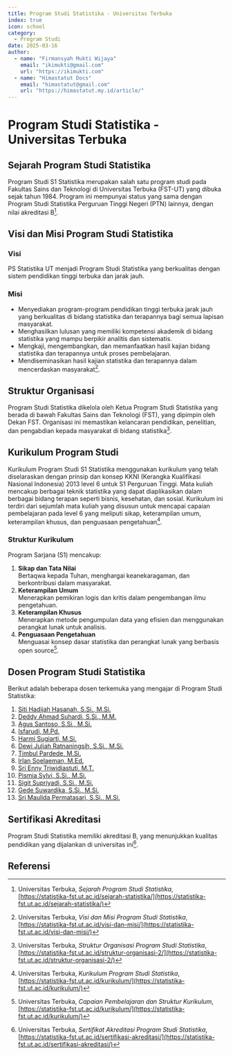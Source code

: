 ```yaml
--- 
title: Program Studi Statistika - Universitas Terbuka
index: true
icon: school
category:
  - Program Studi
date: 2025-03-16
author:
  - name: "Firmansyah Mukti Wijaya"
    email: "ikimukti@gmail.com"
    url: "https://ikimukti.com"
  - name: "Himastatut Docs"
    email: "himastatut@gmail.com"
    url: "https://himastatut.my.id/article/"
--- 
```


# Program Studi Statistika - Universitas Terbuka

## Sejarah Program Studi Statistika

Program Studi S1 Statistika merupakan salah satu program studi pada Fakultas Sains dan Teknologi di Universitas Terbuka (FST-UT) yang dibuka sejak tahun 1984. Program ini mempunyai status yang sama dengan Program Studi Statistika Perguruan Tinggi Negeri (PTN) lainnya, dengan nilai akreditasi B[^1].

## Visi dan Misi Program Studi Statistika

### Visi
PS Statistika UT menjadi Program Studi Statistika yang berkualitas dengan sistem pendidikan tinggi terbuka dan jarak jauh.

### Misi
- Menyediakan program-program pendidikan tinggi terbuka jarak jauh yang berkualitas di bidang statistika dan terapannya bagi semua lapisan masyarakat.
- Menghasilkan lulusan yang memiliki kompetensi akademik di bidang statistika yang mampu berpikir analitis dan sistematis.
- Mengkaji, mengembangkan, dan memanfaatkan hasil kajian bidang statistika dan terapannya untuk proses pembelajaran.
- Mendiseminasikan hasil kajian statistika dan terapannya dalam mencerdaskan masyarakat[^2].

## Struktur Organisasi

Program Studi Statistika dikelola oleh Ketua Program Studi Statistika yang berada di bawah Fakultas Sains dan Teknologi (FST), yang dipimpin oleh Dekan FST. Organisasi ini memastikan kelancaran pendidikan, penelitian, dan pengabdian kepada masyarakat di bidang statistika[^3].

## Kurikulum Program Studi

Kurikulum Program Studi S1 Statistika menggunakan kurikulum yang telah diselaraskan dengan prinsip dan konsep KKNI (Kerangka Kualifikasi Nasional Indonesia) 2013 level 6 untuk S1 Perguruan Tinggi. Mata kuliah mencakup berbagai teknik statistika yang dapat diaplikasikan dalam berbagai bidang terapan seperti bisnis, kesehatan, dan sosial. Kurikulum ini terdiri dari sejumlah mata kuliah yang disusun untuk mencapai capaian pembelajaran pada level 6 yang meliputi sikap, keterampilan umum, keterampilan khusus, dan penguasaan pengetahuan[^4].

### Struktur Kurikulum
Program Sarjana (S1) mencakup:
1. **Sikap dan Tata Nilai**  
   Bertaqwa kepada Tuhan, menghargai keanekaragaman, dan berkontribusi dalam masyarakat.
2. **Keterampilan Umum**  
   Menerapkan pemikiran logis dan kritis dalam pengembangan ilmu pengetahuan.
3. **Keterampilan Khusus**  
   Menerapkan metode pengumpulan data yang efisien dan menggunakan perangkat lunak untuk analisis.
4. **Penguasaan Pengetahuan**  
   Menguasai konsep dasar statistika dan perangkat lunak yang berbasis open source[^5].

## Dosen Program Studi Statistika

Berikut adalah beberapa dosen terkemuka yang mengajar di Program Studi Statistika:

1. [Siti Hadijah Hasanah, S.Si., M.Si.](https://statistika-fst.ut.ac.id/dosen/siti-hadijah-hasanah-s-si-m-si/)  
2. [Deddy Ahmad Suhardi, S.Si., M.M.](https://statistika-fst.ut.ac.id/dosen/deddy-ahmad-suradi/)  
3. [Agus Santoso, S.Si., M.Si.](https://statistika-fst.ut.ac.id/dosen/agus-susanto/)  
4. [Isfarudi, M.Pd.](https://statistika-fst.ut.ac.id/dosen/dr-ir-isfarudi-m-pd/)  
5. [Harmi Sugiarti, M.Si.](https://statistika-fst.ut.ac.id/dosen/dr-harmi-sugiarti-m-si/)  
6. [Dewi Juliah Ratnaningsih, S.Si., M.Si.](https://statistika-fst.ut.ac.id/dosen/dr-dewi-juliah-ratnaningsih-s-si-m-si/)  
7. [Timbul Pardede, M.Si.](https://statistika-fst.ut.ac.id/dosen/drs-timbul-pardede-m-si/)  
8. [Irlan Soelaeman, M.Ed.](https://statistika-fst.ut.ac.id/dosen/drs-irlan-soelaeman-m-ed/)  
9. [Sri Enny Triwidiastuti, M.T.](https://statistika-fst.ut.ac.id/dosen/dr-harmi-sugiarti-m-si/)  
10. [Pismia Sylvi, S.Si., M.Si.](https://statistika-fst.ut.ac.id/dosen/pismia-sylvi-s-si-m-si/)  
11. [Sigit Supriyadi, S.Si., M.Si.](https://statistika-fst.ut.ac.id/dosen/sigit-supriyadi-s-si-m-si/)  
12. [Gede Suwardika, S.Si., M.Si.](https://statistika-fst.ut.ac.id/dosen/gede-suwardika-s-si-m-si/)  
13. [Sri Maulida Permatasari, S.Si., M.Si.](https://statistika-fst.ut.ac.id/dosen/sri-maulida-permatasari-s-si-m-si/)  

## Sertifikasi Akreditasi

Program Studi Statistika memiliki akreditasi B, yang menunjukkan kualitas pendidikan yang dijalankan di universitas ini[^6].

## Referensi

[^1]: Universitas Terbuka, *Sejarah Program Studi Statistika*, [https://statistika-fst.ut.ac.id/sejarah-statistika/](https://statistika-fst.ut.ac.id/sejarah-statistika/)
[^2]: Universitas Terbuka, *Visi dan Misi Program Studi Statistika*, [https://statistika-fst.ut.ac.id/visi-dan-misi/](https://statistika-fst.ut.ac.id/visi-dan-misi/)
[^3]: Universitas Terbuka, *Struktur Organisasi Program Studi Statistika*, [https://statistika-fst.ut.ac.id/struktur-organisasi-2/](https://statistika-fst.ut.ac.id/struktur-organisasi-2/)
[^4]: Universitas Terbuka, *Kurikulum Program Studi Statistika*, [https://statistika-fst.ut.ac.id/kurikulum/](https://statistika-fst.ut.ac.id/kurikulum/)
[^5]: Universitas Terbuka, *Capaian Pembelajaran dan Struktur Kurikulum*, [https://statistika-fst.ut.ac.id/kurikulum/](https://statistika-fst.ut.ac.id/kurikulum/)
[^6]: Universitas Terbuka, *Sertifikat Akreditasi Program Studi Statistika*, [https://statistika-fst.ut.ac.id/sertifikasi-akreditasi/](https://statistika-fst.ut.ac.id/sertifikasi-akreditasi/)



<GitContributors />
<GitChangelog />